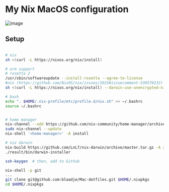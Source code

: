 # My Nix MacOS configuration

![image](https://user-images.githubusercontent.com/24897042/98952066-4d777e00-24fb-11eb-8b82-49cef6bc12bc.png)

## Setup


```bash

# nix
sh <(curl -L https://nixos.org/nix/install)

# arm support
# rosetta 2
/usr/sbin/softwareupdate --install-rosetta --agree-to-license
#nix (https://github.com/NixOS/nix/issues/2925#issuecomment-539570232)
sh <(curl -L https://nixos.org/nix/install) --darwin-use-unencrypted-nix-store-volume

# bash
echo ". $HOME/.nix-profile/etc/profile.d/nix.sh" >> ~/.bashrc
source ~/.bashrc


# home manager
nix-channel --add https://github.com/nix-community/home-manager/archive/master.tar.gz home-manager
sudo nix-channel --update
nix-shell '<home-manager>' -A install

# nix darwin
nix-build https://github.com/LnL7/nix-darwin/archive/master.tar.gz -A installer
./result/bin/darwin-installer

ssh-keygen  # then, add to Github

nix-shell -p git
...
git clone git@github.com:blaadje/Mac-dotfiles.git $HOME/.nixpkgs
cd $HOME/.nixpkgs
```
